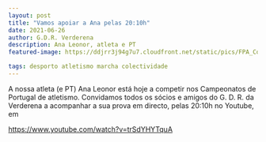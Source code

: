 ```yaml
---
layout: post
title: "Vamos apoiar a Ana pelas 20:10h"
date: 2021-06-26
author: G.D.R. Verderena
description: Ana Leonor, atleta e PT
featured-image: https://ddjrr3j94g7u7.cloudfront.net/static/pics/FPA_Competicoes_CPortugal_Maia_FPA_2021rev_QYvCiLr_jZ50BmA_Ui954et.png

tags: desporto atletismo marcha colectividade
---
```


A nossa atleta (e PT) Ana Leonor está hoje a competir nos Campeonatos de Portugal de atletismo.
Convidamos todos os sócios e amigos do G. D. R. da Verderena a acompanhar a sua prova em directo, pelas 20:10h no Youtube, em

https://www.youtube.com/watch?v=trSdYHYTquA
